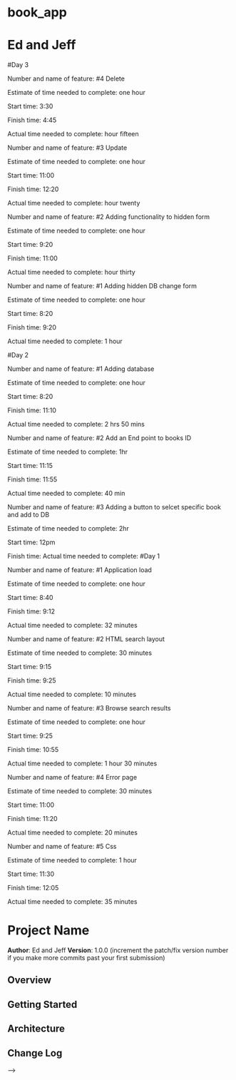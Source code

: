 # book_app
# Ed and Jeff

#Day 3

Number and name of feature: #4 Delete

Estimate of time needed to complete: one hour

Start time: 3:30

Finish time: 4:45

Actual time needed to complete: hour fifteen

Number and name of feature: #3 Update

Estimate of time needed to complete: one hour

Start time: 11:00

Finish time: 12:20

Actual time needed to complete: hour twenty

Number and name of feature: #2 Adding functionality to hidden form

Estimate of time needed to complete: one hour

Start time: 9:20

Finish time: 11:00

Actual time needed to complete: hour thirty


Number and name of feature: #1 Adding hidden DB change form

Estimate of time needed to complete: one hour

Start time: 8:20

Finish time: 9:20

Actual time needed to complete: 1 hour

#Day 2

Number and name of feature: #1 Adding database

Estimate of time needed to complete: one hour

Start time: 8:20

Finish time: 11:10

Actual time needed to complete: 2 hrs 50 mins

Number and name of feature: #2 Add an End point to books ID

Estimate of time needed to complete: 1hr

Start time: 11:15

Finish time: 11:55

Actual time needed to complete: 40 min

Number and name of feature: #3 Adding a button to selcet specific book and add to DB

Estimate of time needed to complete: 2hr

Start time: 12pm

Finish time: 
Actual time needed to complete: 
#Day 1

Number and name of feature: #1 Application load

Estimate of time needed to complete: one hour

Start time: 8:40

Finish time: 9:12

Actual time needed to complete: 32 minutes

Number and name of feature: #2 HTML search layout

Estimate of time needed to complete: 30 minutes

Start time: 9:15

Finish time: 9:25

Actual time needed to complete: 10 minutes

Number and name of feature: #3 Browse search results

Estimate of time needed to complete: one hour

Start time: 9:25

Finish time: 10:55

Actual time needed to complete: 1 hour 30 minutes

Number and name of feature: #4 Error page

Estimate of time needed to complete: 30 minutes

Start time: 11:00

Finish time: 11:20

Actual time needed to complete: 20 minutes

Number and name of feature: #5 Css

Estimate of time needed to complete: 1 hour

Start time: 11:30

Finish time: 12:05

Actual time needed to complete: 35 minutes

# Project Name

**Author**: Ed and Jeff
**Version**: 1.0.0 (increment the patch/fix version number if you make more commits past your first submission)

## Overview
<!-- Provide a high level overview of what this application is and why you are building it, beyond the fact that it's an assignment for a Code 301 class. (i.e. What's your problem domain?) -->

## Getting Started
<!-- What are the steps that a user must take in order to build this app on their own machine and get it running? -->

## Architecture
<!-- Provide a detailed description of the application design. What technologies (languages, libraries, etc) you're using, and any other relevant design information. -->

## Change Log
<!-- Use this area to document the iterative changes made to your application as each feature is successfully implemented. Use time stamps. Here's an examples:

01-01-2001 4:59pm - Application now has a fully-functional express server, with GET and POST routes for the book resource.

## Credits and Collaborations
<!-- Give credit (and a link) to other people or resources that helped you build this application. -->
-->